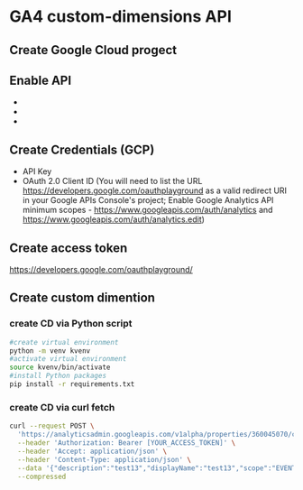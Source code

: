 # GA4 custom-dimensions API

## Create Google Cloud progect

## Enable API
-
-
-

## Create Credentials (GCP)
- API Key
- OAuth 2.0 Client ID (You will need to list the URL https://developers.google.com/oauthplayground as a valid redirect URI in your Google APIs Console's project; Enable Google Analytics API minimum scopes - https://www.googleapis.com/auth/analytics and https://www.googleapis.com/auth/analytics.edit)

## Create access token

https://developers.google.com/oauthplayground/

## Create custom dimention

### create CD via Python script
```bash
#create virtual environment
python -m venv kvenv
#activate virtual environment
source kvenv/bin/activate
#install Python packages 
pip install -r requirements.txt

```
### create CD via curl fetch
```bash
curl --request POST \
  'https://analyticsadmin.googleapis.com/v1alpha/properties/360045070/customDimensions?key=[YOUR_API_KEY]' \
  --header 'Authorization: Bearer [YOUR_ACCESS_TOKEN]' \
  --header 'Accept: application/json' \
  --header 'Content-Type: application/json' \
  --data '{"description":"test13","displayName":"test13","scope":"EVENT","parameterName":"test13"}' \
  --compressed
```
